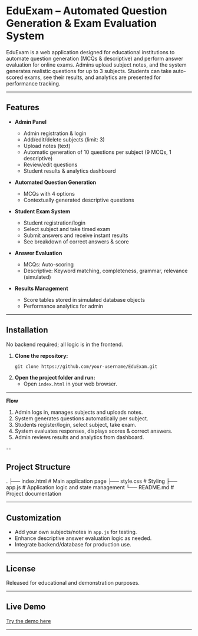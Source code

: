 # EduExam – Automated Question Generation & Exam Evaluation System

EduExam is a web application designed for educational institutions to automate question generation (MCQs & descriptive) and perform answer evaluation for online exams. Admins upload subject notes, and the system generates realistic questions for up to 3 subjects. Students can take auto-scored exams, see their results, and analytics are presented for performance tracking.

---

## Features

- **Admin Panel**
  - Admin registration & login
  - Add/edit/delete subjects (limit: 3)
  - Upload notes (text)
  - Automatic generation of 10 questions per subject (9 MCQs, 1 descriptive)
  - Review/edit questions
  - Student results & analytics dashboard

- **Automated Question Generation**
  - MCQs with 4 options
  - Contextually generated descriptive questions

- **Student Exam System**
  - Student registration/login
  - Select subject and take timed exam
  - Submit answers and receive instant results
  - See breakdown of correct answers & score

- **Answer Evaluation**
  - MCQs: Auto-scoring
  - Descriptive: Keyword matching, completeness, grammar, relevance (simulated)

- **Results Management**
  - Score tables stored in simulated database objects
  - Performance analytics for admin

---

## Installation

No backend required; all logic is in the frontend.

1. **Clone the repository:**
    ```
    git clone https://github.com/your-username/EduExam.git
    ```
2. **Open the project folder and run:**
    - Open `index.html` in your web browser.

---



**Flow**
1. Admin logs in, manages subjects and uploads notes.
2. System generates questions automatically per subject.
3. Students register/login, select subject, take exam.
4. System evaluates responses, displays scores & correct answers.
5. Admin reviews results and analytics from dashboard.

--
## Project Structure
.
├── index.html # Main application page
├── style.css # Styling
├── app.js # Application logic and state management
└── README.md # Project documentation

---

## Customization

- Add your own subjects/notes in `app.js` for testing.
- Enhance descriptive answer evaluation logic as needed.
- Integrate backend/database for production use.

---

## License

Released for educational and demonstration purposes.

---

## Live Demo

[Try the demo here](https://ppl-ai-code-interpreter-files.s3.amazonaws.com/web/direct-files/ac10aaaa03911c36bf60ac379dad35e4/17438775-f377-428c-9e1e-59e495567f57/index.html)

---

